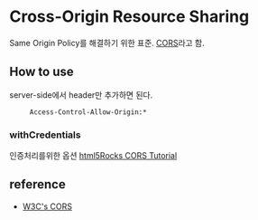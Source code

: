 # Cross-Origin Resource Sharing

Same Origin Policy를 해결하기 위한 표준. [CORS](http://www.w3.org/TR/cors/)라고 함.

## How to use

server-side에서 header만 추가하면 된다.

```
     Access-Control-Allow-Origin:*
```

### withCredentials

인증처리를위한 옵션 [html5Rocks CORS Tutorial](http://www.html5rocks.com/en/tutorials/cors)

## reference
* [W3C's CORS](http://www.w3.org/TR/cors/)
